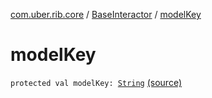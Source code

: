 [com.uber.rib.core](../index.md) / [BaseInteractor](index.md) / [modelKey](./model-key.md)

# modelKey

`protected val modelKey: `[`String`](https://kotlinlang.org/api/latest/jvm/stdlib/kotlin/-string/index.html) [(source)](https://github.com/asvid/GdzieTaBiedra/tree/master/app/src/main/java/com/uber/rib/core/BaseInteractor.kt#L13)